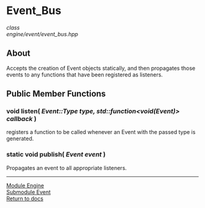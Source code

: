 # Event_Bus
*class*  
*engine/event/event_bus.hpp*

## About
Accepts the creation of Event objects statically, and then propagates those events to any functions that have been registered as listeners.

## Public Member Functions
### void listen( *Event::Type type, std::function<void(Event)> callback* )
registers a function to be called whenever an Event with the passed type is generated.

### static void publish( *Event event* )
Propagates an event to all appropriate listeners.


---

[Module Engine](../engine.md)  
[Submodule Event](event.md)  
[Return to docs](../../docs.md)
